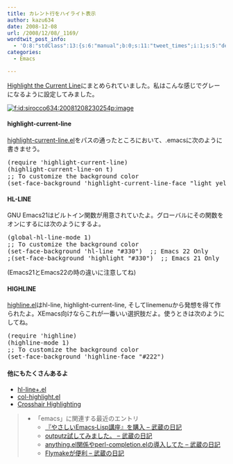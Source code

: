 ```yaml
---
title: カレント行をハイライト表示
author: kazu634
date: 2008-12-08
url: /2008/12/08/_1169/
wordtwit_post_info:
  - 'O:8:"stdClass":13:{s:6:"manual";b:0;s:11:"tweet_times";i:1;s:5:"delay";i:0;s:7:"enabled";i:1;s:10:"separation";s:2:"60";s:7:"version";s:3:"3.7";s:14:"tweet_template";b:0;s:6:"status";i:2;s:6:"result";a:0:{}s:13:"tweet_counter";i:2;s:13:"tweet_log_ids";a:1:{i:0;i:4429;}s:9:"hash_tags";a:0:{}s:8:"accounts";a:1:{i:0;s:7:"kazu634";}}'
categories:
  - Emacs

---
```

<div class="section">
<p>
<a href="http://www.emacsblog.org/2007/04/09/highlight-the-current-line/" onclick="__gaTracker('send', 'event', 'outbound-article', 'http://www.emacsblog.org/2007/04/09/highlight-the-current-line/', 'Highlight the Current Line');" target="_blank">Highlight the Current Line</a>にまとめられていました。私はこんな感じでグレーになるように設定してみました。
</p>
  
<p>
<center>
</center>
</p>
  
<p>
<a href="http://f.hatena.ne.jp/sirocco634/20081208230254" onclick="__gaTracker('send', 'event', 'outbound-article', 'http://f.hatena.ne.jp/sirocco634/20081208230254', '');" class="hatena-fotolife" target="_blank"><img src="http://cdn-ak.f.st-hatena.com/images/fotolife/s/sirocco634/20081208/20081208230254.png" alt="f:id:sirocco634:20081208230254p:image" title="f:id:sirocco634:20081208230254p:image" class="hatena-fotolife" /></a>
</p></p> 
  
<h4>
    highlight-current-line
</h4>
  
<p>
<a href="http://www.emacswiki.org/cgi-bin/emacs/highlight-current-line.el" onclick="__gaTracker('send', 'event', 'outbound-article', 'http://www.emacswiki.org/cgi-bin/emacs/highlight-current-line.el', 'highlight-current-line.el');" target="_blank">highlight-current-line.el</a>をパスの通ったところにおいて、.emacsに次のように書きませう。
</p>
  
<pre class="syntax-highlight">
<span class="synSpecial">(</span><span class="synStatement">require</span> <span class="synSpecial">'</span><span class="synIdentifier">highlight-current-line</span><span class="synSpecial">)</span>
<span class="synSpecial">(</span>highlight-current-line-on <span class="synStatement">t</span><span class="synSpecial">)</span>
<span class="synComment">;; To customize the background color</span>
<span class="synSpecial">(</span>set-face-background <span class="synSpecial">'</span><span class="synIdentifier">highlight-current-line-face</span> <span class="synConstant">&#34;light yellow&#34;</span><span class="synSpecial">)</span>
</pre>
  
<h4>
    HL-LINE
</h4>
  
<p>
    GNU Emacs21はビルトイン関数が用意されていたよ。グローバルにその関数をオンにするには次のようにするよ。
</p>
  
<pre class="syntax-highlight">
<span class="synSpecial">(</span>global-hl-line-mode <span class="synConstant">1</span><span class="synSpecial">)</span>
<span class="synComment">;; To customize the background color</span>
<span class="synSpecial">(</span>set-face-background <span class="synSpecial">'</span><span class="synIdentifier">hl-line</span> <span class="synConstant">&#34;#330&#34;</span><span class="synSpecial">)</span>  <span class="synComment">;; Emacs 22 Only</span>
<span class="synComment">;(set-face-background 'highlight &#34;#330&#34;)  ;; Emacs 21 Only</span>
</pre>
  
<p>
    (Emacs21とEmacs22の時の違いに注意してね)
</p>
  
<p>
</p>
  
<h4>
    HIGHLINE
</h4>
  
<p>
<a href="http://www.emacswiki.org/cgi-bin/emacs/highline.el" onclick="__gaTracker('send', 'event', 'outbound-article', 'http://www.emacswiki.org/cgi-bin/emacs/highline.el', 'highline.el');" target="_blank">highline.el</a>はhl-line, highlight-current-line, そしてlinemenuから発想を得て作られたよ。XEmacs向けならこれが一番いい選択肢だよ。使うときは次のようにしてね。
</p>
  
<pre class="syntax-highlight">
<span class="synSpecial">(</span><span class="synStatement">require</span> <span class="synSpecial">'</span><span class="synIdentifier">highline</span><span class="synSpecial">)</span>
<span class="synSpecial">(</span>highline-mode <span class="synConstant">1</span><span class="synSpecial">)</span>
<span class="synComment">;; To customize the background color</span>
<span class="synSpecial">(</span>set-face-background <span class="synSpecial">'</span><span class="synIdentifier">highline-face</span> <span class="synConstant">&#34;#222&#34;</span><span class="synSpecial">)</span>
</pre>
  
<h4>
    他にもたくさんあるよ
</h4>
  
<ul>
<li>
<a href="http://www.emacswiki.org/cgi-bin/emacs/hl-line+.el" onclick="__gaTracker('send', 'event', 'outbound-article', 'http://www.emacswiki.org/cgi-bin/emacs/hl-line+.el', 'hl-line+.el');" target="_blank">hl-line+.el</a>
</li>
<li>
<a href="http://www.emacswiki.org/cgi-bin/emacs/col-highlight.el" onclick="__gaTracker('send', 'event', 'outbound-article', 'http://www.emacswiki.org/cgi-bin/emacs/col-highlight.el', 'col-highlight.el');" target="_blank">col-highlight.el</a>
</li>
<li>
<a href="http://www.emacswiki.org/cgi-bin/wiki/CrosshairHighlighting" onclick="__gaTracker('send', 'event', 'outbound-article', 'http://www.emacswiki.org/cgi-bin/wiki/CrosshairHighlighting', 'Crosshair Highlighting');" target="_blank">Crosshair Highlighting</a>
</li>
</ul>
  
<blockquote>
<ul>
<li>
        「emacs」に関連する最近のエントリ <ul>
<li>
<a href="http://d.hatena.ne.jp/sirocco634/20081207/1228655543" onclick="__gaTracker('send', 'event', 'outbound-article', 'http://d.hatena.ne.jp/sirocco634/20081207/1228655543', ' 『やさしいEmacs‐Lisp講座』を購入 &#8211; 武蔵の日記');" target="_blank"> 『やさしいEmacs‐Lisp講座』を購入 &#8211; 武蔵の日記</a>
</li>
<li>
<a href="http://d.hatena.ne.jp/sirocco634/20081124/1227538608" onclick="__gaTracker('send', 'event', 'outbound-article', 'http://d.hatena.ne.jp/sirocco634/20081124/1227538608', ' outputz試してみました。 &#8211; 武蔵の日記');" target="_blank"> outputz試してみました。 &#8211; 武蔵の日記</a>
</li>
<li>
<a href="http://d.hatena.ne.jp/sirocco634/20080927/1222526533" onclick="__gaTracker('send', 'event', 'outbound-article', 'http://d.hatena.ne.jp/sirocco634/20080927/1222526533', ' anything.el関係やperl-completion.elの導入してた &#8211; 武蔵の日記');" target="_blank"> anything.el関係やperl-completion.elの導入してた &#8211; 武蔵の日記</a>
</li>
<li>
<a href="http://d.hatena.ne.jp/sirocco634/20080825/1219673282" onclick="__gaTracker('send', 'event', 'outbound-article', 'http://d.hatena.ne.jp/sirocco634/20080825/1219673282', ' Flymakeが便利 &#8211; 武蔵の日記');" target="_blank"> Flymakeが便利 &#8211; 武蔵の日記</a>
</li>
</ul>
</li>
</ul>
</blockquote>
</div>